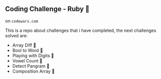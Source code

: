 ## Coding Challenge - Ruby 💎
 on `codewars.com`

This is a repo about challenges that i have completed, the next challenges solved are:

- Array Diff 👏
- Bool to Word 👏
- Playing with Digits 👏
- Vowel Count 👏
- Detect Pangram 👏
- Composition Array 👏
